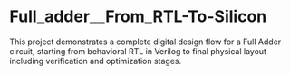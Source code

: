 # Full_adder__From_RTL-To-Silicon
This project demonstrates a complete digital design flow for a Full Adder circuit, starting from behavioral RTL in Verilog to final physical layout including verification and optimization stages.

